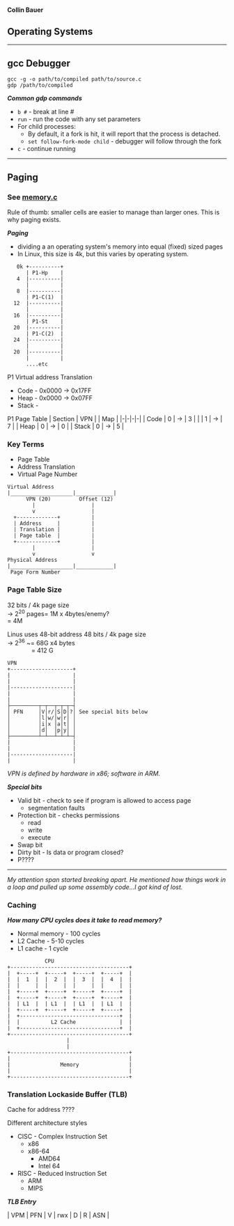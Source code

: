 #### Collin Bauer

## Operating Systems

---

## gcc Debugger

```
gcc -g -o path/to/compiled path/to/source.c
gdp /path/to/compiled
```

***Common gdp commands***
- `b #` - break at line #
- `run` - run the code with any set parameters
- For child processes:
  - By default, it a fork is hit, it will report that the process is detached.
  - `set follow-fork-mode child` - debugger will follow through the fork
- `c` - continue running

---

## Paging

### See [memory.c](./examples/02-03/memory.c)

Rule of thumb: smaller cells are easier to manage than larger ones. This is why paging exists.

***Paging***
- dividing a an operating system's memory into equal (fixed) sized pages
- In Linux, this size is 4k, but this varies by operating system.

```
   0k +----------+
      | P1-Hp    |
   4  |----------|
      |          |
   8  |----------|
      | P1-C(1)  |
  12  |----------|
      |          |
  16  |----------|
      | P1-St    |
  20  |----------|
      | P1-C(2)  |
  24  |----------|
      |          |
  20  |----------|
      |          |
      ....etc

```
P1 Virtual address Translation
- Code - 0x0000 -> 0x17FF
- Heap - 0x0000 -> 0x07FF
- Stack - 

P1 Page Table
| Section | VPN | | Map |
|-|-|-|-|
| Code | 0 | -> | 3 |
|  | 1 | -> | 7 |
| Heap | 0 | -> | 0 |
| Stack | 0 | -> | 5 |

### Key Terms
- Page Table
- Address Translation
- Virtual Page Number

```
Virtual Address
|____________________|____________|
      VPN (20)         Offset (12)
        |                  |
        v                  |
  +-------------+          |
  | Address     |          |
  | Translation |          |
  | Page table  |          |
  +-------------+          |
        |                  |
        v                  v
Physical Address
|____________________|____________|
 Page Form Number

```

### Page Table Size

32 bits / 4k page size  
-> 2<sup>20</sup> pages=  1M x 4bytes/enemy?  
= 4M


Linus uses 48-bit address
48 bits / 4k page size  
-> 2<sup>36</sup> ~= 68G x4 bytes  
&nbsp; &nbsp; &nbsp; &nbsp; &nbsp; &nbsp; &nbsp; = 412 G

```
VPN
+--------------------+
|                    |
|                    |
|--------------------|
|                    |
|                    |
├─────────┬─┬──┬─┬─┬─┤
│ PFN     │V│r/│S│D│?│ See special bits below
│         │l│w/│w│r│ │
│         │i│x │a│t│ │
│         │d│  │p│y│ │
├─────────┴─┴──┴─┴─┴─┤
|                    |
|                    |
|--------------------|
|                    |

```
*VPN is defined by hardware in x86; software in ARM.*

***Special bits***
- Valid bit - check to see if program is allowed to access page
  - segmentation faults
- Protection bit - checks permissions
  - read
  - write
  - execute
- Swap bit
- Dirty bit - Is data or program closed?
- P????
---

*My attention span started breaking apart. He mentioned how things work in a loop and pulled up some assembly code...I got kind of lost.*

### Caching

***How many CPU cycles does it take to read memory?***
- Normal memory - 100 cycles
- L2 Cache - 5-10 cycles
- L1 cache - 1 cycle

```
            CPU
+--------------------------------------+
|  +-----+  +-----+  +-----+  +-----+  |
|  |  1  |  |  2  |  |  3  |  |  4  |  |
|  |     |  |     |  |     |  |     |  |
|  +-----+  +-----+  +-----+  +-----+  |
|  +-----+  +-----+  +-----+  +-----+  |
|  | L1  |  | L1  |  | L1  |  | L1  |  |
|  +-----+  +-----+  +-----+  +-----+  |
|  +--------------------------------+  |
|  |          L2 Cache              |  |
|  +--------------------------------+  |
+--------------------------------------+
                   |
                   |
+--------------------------------------+
|                                      |
|                Memory                |
|                                      |
+--------------------------------------+
```

### Translation Lockaside Buffer (TLB)

Cache for address ????

Different architecture styles
- CISC - Complex Instruction Set
  - x86
  - x86-64
    - AMD64
    - Intel 64
- RISC - Reduced Instruction Set
  - ARM
  - MIPS

***TLB Entry***

| VPM | PFN | V | rwx | D | R | ASN |